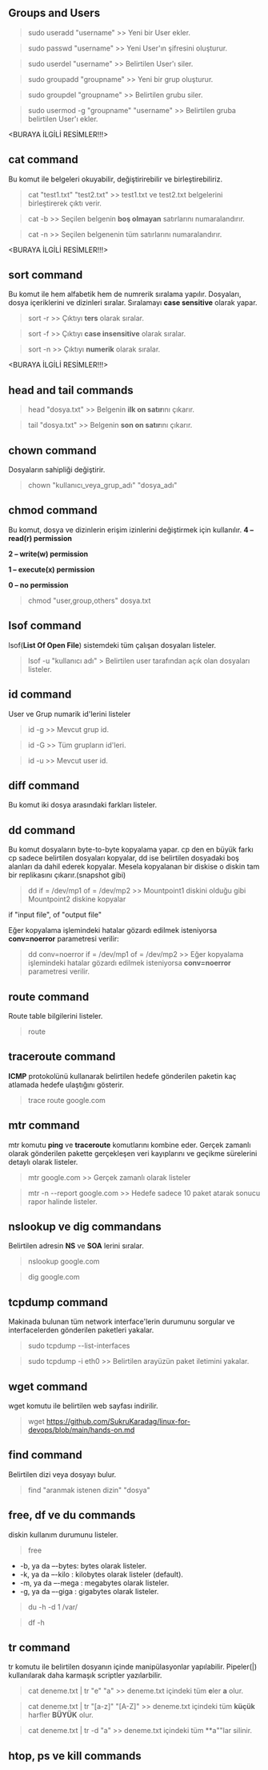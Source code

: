 ## Groups and Users
> sudo useradd "username"                 >> Yeni bir User ekler.

> sudo passwd "username"                  >> Yeni User'ın şifresini oluşturur.

> sudo userdel "username"                 >> Belirtilen User'ı siler.

> sudo groupadd "groupname"               >> Yeni bir grup oluşturur.

> sudo groupdel "groupname"               >> Belirtilen grubu siler.

> sudo usermod -g "groupname" "username"  >> Belirtilen gruba belirtilen User'ı ekler.

<BURAYA İLGİLİ RESİMLER!!!>

## cat command
Bu komut ile  belgeleri okuyabilir, değiştirirebilir ve birleştirebiliriz.

>cat "test1.txt"  "test2.txt"    >> test1.txt ve test2.txt belgelerini birleştirerek çıktı verir.

> cat -b                         >> Seçilen belgenin **boş olmayan**  satırlarını numaralandırır.

> cat -n                         >> Seçilen belgenenin tüm satırlarını numaralandırır.

<BURAYA İLGİLİ RESİMLER!!!>

## sort command
Bu komut ile hem alfabetik hem de numrerik sıralama yapılır. Dosyaları, dosya içeriklerini ve dizinleri sıralar. Sıralamayı **case sensitive** olarak yapar.

> sort -r  >> Çıktıyı **ters** olarak sıralar.

> sort -f  >> Çıktıyı **case insensitive** olarak sıralar.  

> sort -n  >> Çıktıyı **numerik** olarak sıralar.

<BURAYA İLGİLİ RESİMLER!!!>

## head and tail commands
> head "dosya.txt" >> Belgenin **ilk on satır**ını çıkarır.

> tail "dosya.txt" >> Belgenin **son on satır**ını çıkarır.

## chown command
Dosyaların sahipliği değiştirir.

> chown "kullanıcı_veya_grup_adı" "dosya_adı"

## chmod command
Bu komut, dosya ve dizinlerin erişim izinlerini değiştirmek için kullanılır.
**4 – read(**r**) permission**

**2 – write(**w**) permission**

**1 – execute(**x**) permission**

**0 – no permission**

> chmod "user,group,others" dosya.txt

## lsof command
lsof(**List Of Open File**) sistemdeki tüm çalışan dosyaları listeler.

> lsof -u "kullanıcı adı" > Belirtilen user tarafından açık olan dosyaları listeler.


## id command 
User ve Grup numarik id'lerini listeler

> id -g >> Mevcut grup id.

> id -G >> Tüm grupların id'leri.

> id -u >> Mevcut user id.

## diff command
Bu komut iki dosya arasındaki farkları listeler.

## dd command
Bu komut dosyaların byte-to-byte kopyalama yapar. cp den en büyük farkı cp sadece belirtilen dosyaları kopyalar, dd ise belirtilen dosyadaki boş alanları da dahil ederek kopyalar. Mesela kopyalanan bir diskise o diskin tam bir replikasını çıkarır.(snapshot gibi)

> dd if = /dev/mp1 of = /dev/mp2 >> Mountpoint1 diskini olduğu gibi Mountpoint2 diskine kopyalar

if "input file", of "output file"

Eğer kopyalama işlemindeki  hatalar gözardı edilmek isteniyorsa **conv=noerror** parametresi verilir:

> dd conv=noerror if = /dev/mp1 of = /dev/mp2 >> Eğer kopyalama işlemindeki  hatalar gözardı edilmek isteniyorsa **conv=noerror** parametresi verilir.

## route command
Route table bilgilerini listeler.

> route

## traceroute command
**ICMP** protokolünü kullanarak belirtilen hedefe gönderilen paketin kaç atlamada hedefe ulaştığını gösterir.

>trace route google.com

## mtr command
mtr komutu **ping** ve **traceroute** komutlarını kombine eder. Gerçek zamanlı olarak gönderilen pakette gerçekleşen veri kayıplarını ve geçikme sürelerini detaylı olarak listeler.

> mtr google.com             >> Gerçek zamanlı olarak listeler

> mtr -n --report google.com  >> Hedefe sadece 10 paket atarak sonucu rapor halinde listeler.

## nslookup ve dig commandans
Belirtilen adresin **NS** ve **SOA**  lerini sıralar.

> nslookup google.com

> dig google.com

## tcpdump command
Makinada bulunan tüm network interface'lerin durumunu sorgular ve interfacelerden gönderilen paketleri yakalar.

> sudo  tcpdump --list-interfaces

>sudo tcpdump -i eth0  >> Belirtilen arayüzün paket iletimini yakalar.

## wget command
wget komutu ile belirtilen web sayfası indirilir.

> wget https://github.com/SukruKaradag/linux-for-devops/blob/main/hands-on.md

## find command
Belirtilen dizi veya dosyayı bulur.

> find "aranmak istenen dizin" "dosya"

## free, df ve du commands
diskin kullanım durumunu listeler.

> free

- -b, ya da –-bytes: bytes olarak listeler.
- -k, ya da –-kilo : kilobytes olarak listeler (default).
- -m, ya da –-mega : megabytes olarak listeler.
- -g, ya da –-giga : gigabytes olarak listeler.

> du -h -d 1 /var/

> df -h

## tr command
tr komutu ile belirtilen dosyanın içinde manipülasyonlar yapılabilir. Pipeler(|) kullanılarak daha karmaşık scriptler yazılarbilir.

> cat deneme.txt | tr "e" "a"           >> deneme.txt içindeki tüm **e**ler **a** olur.

> cat deneme.txt | tr "[a-z]" "[A-Z]"   >> deneme.txt içindeki tüm **küçük** harfler  **BÜYÜK** olur.

> cat deneme.txt | tr -d "a"            >> deneme.txt içindeki tüm **a""lar silinir.


## htop, ps ve kill commands


